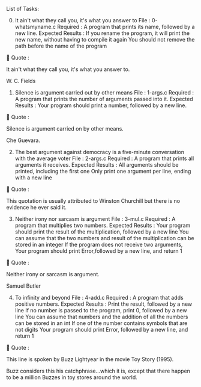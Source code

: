 List of Tasks:

0. It ain't what they call you, it's what you answer to
File : 0-whatsmyname.c
Required : A program that prints its name, followed by a new line.
Expected Results :
If you rename the program, it will print the new name, without having to compile it again
You should not remove the path before the name of the program

💬 Quote :

It ain't what they call you, it's what you answer to.

W. C. Fields


1. Silence is argument carried out by other means
File : 1-args.c
Required : A program that prints the number of arguments passed into it.
Expected Results : Your program should print a number, followed by a new line.

💬 Quote :

Silence is argument carried on by other means.

Che Guevara.


2. The best argument against democracy is a five-minute conversation with the average voter
File : 2-args.c
Required : A program that prints all arguments it receives.
Expected Results :
All arguments should be printed, including the first one
Only print one argument per line, ending with a new line

💬 Quote :

This quotation is usually attributed to Winston Churchill but there is no evidence he ever said it.


3. Neither irony nor sarcasm is argument
File : 3-mul.c
Required : A program that multiplies two numbers.
Expected Results :
Your program should print the result of the multiplication, followed by a new line
You can assume that the two numbers and result of the multiplication can be stored in an integer
If the program does not receive two arguments,
Your program should print Error,followed by a new line, and return 1

💬 Quote :

Neither irony or sarcasm is argument.

Samuel Butler


4. To infinity and beyond
File : 4-add.c
Required : A program that adds positive numbers.
Expected Results :
Print the result, followed by a new line
If no number is passed to the program, print 0, followed by a new line
You can assume that numbers and the addition of all the numbers can be stored in an int
If one of the number contains symbols that are not digits
Your program should print Error, followed by a new line, and return 1

💬 Quote :

This line is spoken by Buzz Lightyear in the movie Toy Story (1995).

Buzz considers this his catchphrase…which it is, except that there happen to be a million Buzzes in toy stores around the world.

